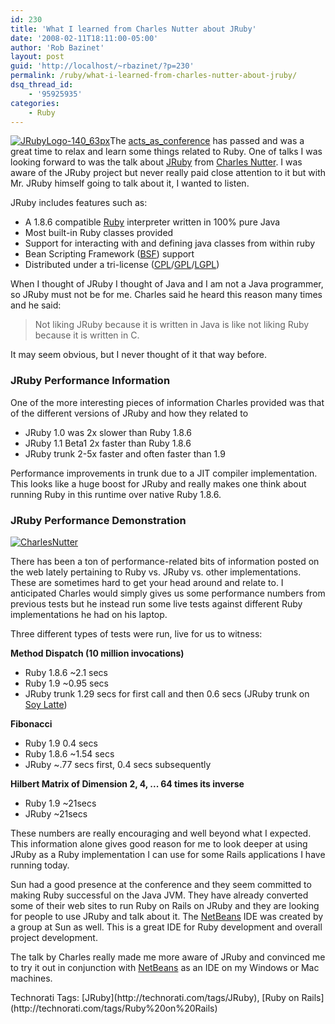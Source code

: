 ```yaml
---
id: 230
title: 'What I learned from Charles Nutter about JRuby'
date: '2008-02-11T18:11:00-05:00'
author: 'Rob Bazinet'
layout: post
guid: 'http://localhost/~rbazinet/?p=230'
permalink: /ruby/what-i-learned-from-charles-nutter-about-jruby/
dsq_thread_id:
    - '95925935'
categories:
    - Ruby
---
```


[![JRubyLogo-140_63px](http://rbazinet.files.wordpress.com/2008/02/jrubylogo-140-63px-thumb1.jpg)](http://rbazinet.files.wordpress.com/2008/02/jrubylogo-140-63px1.jpg)The [acts\_as\_conference](http://www.actsasconference.com/) has passed and was a great time to relax and learn some things related to Ruby. One of talks I was looking forward to was the talk about [JRuby](http://jruby.codehaus.org/) from [Charles Nutter](http://headius.blogspot.com/). I was aware of the JRuby project but never really paid close attention to it but with Mr. JRuby himself going to talk about it, I wanted to listen.

JRuby includes features such as:


- A 1.8.6 compatible [Ruby](http://www.ruby-lang.org/en/) interpreter written in 100% pure Java
- Most built-in Ruby classes provided
- Support for interacting with and defining java classes from within ruby
- Bean Scripting Framework ([BSF](http://jakarta.apache.org/bsf/)) support
- Distributed under a tri-license ([CPL](http://www.eclipse.org/legal/cpl-v10.html)/[GPL](http://www.gnu.org/copyleft/gpl.html)/[LGPL](http://www.gnu.org/copyleft/lgpl.html))

When I thought of JRuby I thought of Java and I am not a Java programmer, so JRuby must not be for me. Charles said he heard this reason many times and he said:

> Not liking JRuby because it is written in Java is like not liking Ruby because it is written in C.

It may seem obvious, but I never thought of it that way before.

### JRuby Performance Information

One of the more interesting pieces of information Charles provided was that of the different versions of JRuby and how they related to

- JRuby 1.0 was 2x slower than Ruby 1.8.6
- JRuby 1.1 Beta1 2x faster than Ruby 1.8.6
- JRuby trunk 2-5x faster and often faster than 1.9

Performance improvements in trunk due to a JIT compiler implementation. This looks like a huge boost for JRuby and really makes one think about running Ruby in this runtime over native Ruby 1.8.6.

### JRuby Performance Demonstration

[![CharlesNutter](http://rbazinet.files.wordpress.com/2008/02/charlesnutter-thumb.jpg)](http://rbazinet.files.wordpress.com/2008/02/charlesnutter.jpg)

There has been a ton of performance-related bits of information posted on the web lately pertaining to Ruby vs. JRuby vs. other implementations. These are sometimes hard to get your head around and relate to. I anticipated Charles would simply gives us some performance numbers from previous tests but he instead run some live tests against different Ruby implementations he had on his laptop.

Three different types of tests were run, live for us to witness:

**Method Dispatch (10 million invocations)**

- Ruby 1.8.6 ~2.1 secs
- Ruby 1.9 ~0.95 secs
- JRuby trunk 1.29 secs for first call and then 0.6 secs (JRuby trunk on [Soy Latte](http://landonf.bikemonkey.org/static/soylatte/))

**Fibonacci**

- Ruby 1.9 0.4 secs
- Ruby 1.8.6 ~1.54 secs
- JRuby ~.77 secs first, 0.4 secs subsequently

**Hilbert Matrix of Dimension 2, 4, ... 64 times its inverse**

- Ruby 1.9 ~21secs
- JRuby ~21secs

These numbers are really encouraging and well beyond what I expected. This information alone gives good reason for me to look deeper at using JRuby as a Ruby implementation I can use for some Rails applications I have running today.

Sun had a good presence at the conference and they seem committed to making Ruby successful on the Java JVM. They have already converted some of their web sites to run Ruby on Rails on JRuby and they are looking for people to use JRuby and talk about it. The [NetBeans](http://www.netbeans.org/) IDE was created by a group at Sun as well. This is a great IDE for Ruby development and overall project development.

The talk by Charles really made me more aware of JRuby and convinced me to try it out in conjunction with [NetBeans](http://www.netbeans.org/) as an IDE on my Windows or Mac machines.

<div class="wlWriterSmartContent" style="display:inline;margin:0;padding:0;">Technorati Tags: [JRuby](http://technorati.com/tags/JRuby), [Ruby on Rails](http://technorati.com/tags/Ruby%20on%20Rails)</div>